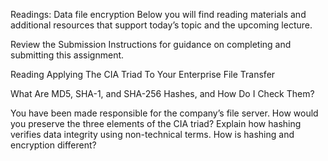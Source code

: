 Readings: Data file encryption
Below you will find reading materials and additional resources that support today’s topic and the upcoming lecture.

Review the Submission Instructions for guidance on completing and submitting this assignment.

Reading
Applying The CIA Triad To Your Enterprise File Transfer

What Are MD5, SHA-1, and SHA-256 Hashes, and How Do I Check Them?

You have been made responsible for the company’s file server. How would you preserve the three elements of the CIA triad?
Explain how hashing verifies data integrity using non-technical terms.
How is hashing and encryption different?

